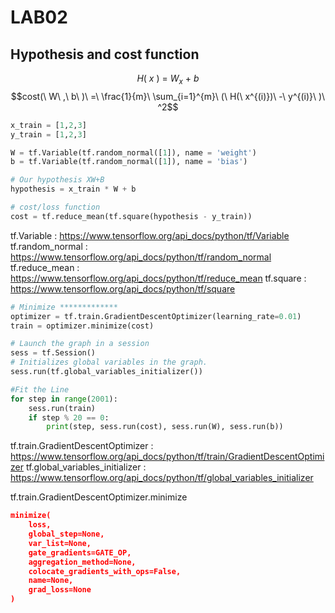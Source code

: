 # LAB02

## Hypothesis and cost function

$$H(\ x\ )\ =\ W_x\ +\ b$$
$$cost(\ W\ ,\ b\ )\ =\ \frac{1}{m}\ \sum_{i=1}^{m}\ (\ H(\ x^{(i)})\ -\ y^{(i)}\ )\ ^2$$

```python
x_train = [1,2,3]
y_train = [1,2,3]

W = tf.Variable(tf.random_normal([1]), name = 'weight')
b = tf.Variable(tf.random_normal([1]), name = 'bias')

# Our hypothesis XW+B
hypothesis = x_train * W + b

# cost/loss function
cost = tf.reduce_mean(tf.square(hypothesis - y_train))
```

tf.Variable : <https://www.tensorflow.org/api_docs/python/tf/Variable>
tf.random_normal : <https://www.tensorflow.org/api_docs/python/tf/random_normal>
tf.reduce_mean : <https://www.tensorflow.org/api_docs/python/tf/reduce_mean>
tf.square : <https://www.tensorflow.org/api_docs/python/tf/square>

```python
# Minimize *************
optimizer = tf.train.GradientDescentOptimizer(learning_rate=0.01)
train = optimizer.minimize(cost)

# Launch the graph in a session
sess = tf.Session()
# Initializes global variables in the graph.
sess.run(tf.global_variables_initializer())

#Fit the Line
for step in range(2001):
    sess.run(train)
    if step % 20 == 0:
        print(step, sess.run(cost), sess.run(W), sess.run(b))
```

tf.train.GradientDescentOptimizer : <https://www.tensorflow.org/api_docs/python/tf/train/GradientDescentOptimizer>
tf.global_variables_initializer : <https://www.tensorflow.org/api_docs/python/tf/global_variables_initializer>

tf.train.GradientDescentOptimizer.minimize

```json
minimize(
    loss,
    global_step=None,
    var_list=None,
    gate_gradients=GATE_OP,
    aggregation_method=None,
    colocate_gradients_with_ops=False,
    name=None,
    grad_loss=None
)
```